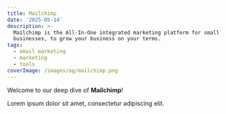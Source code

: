 ```yaml
---
title: Mailchimp
date: '2025-05-14'
description: >-
  Mailchimp is the All-In-One integrated marketing platform for small
  businesses, to grow your business on your terms.
tags:
  - email marketing
  - marketing
  - tools
coverImage: /images/og/mailchimp.png
---
```

Welcome to our deep dive of **Mailchimp**!

Lorem ipsum dolor sit amet, consectetur adipiscing elit.
